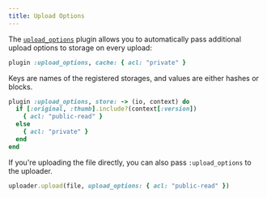 ```yaml
---
title: Upload Options
---
```


The [`upload_options`][upload_options] plugin allows you to automatically pass
additional upload options to storage on every upload:

```rb
plugin :upload_options, cache: { acl: "private" }
```

Keys are names of the registered storages, and values are either hashes or
blocks.

```rb
plugin :upload_options, store: -> (io, context) do
  if [:original, :thumb].include?(context[:version])
    { acl: "public-read" }
  else
    { acl: "private" }
  end
end
```

If you're uploading the file directly, you can also pass `:upload_options` to
the uploader.

```rb
uploader.upload(file, upload_options: { acl: "public-read" })
```

[upload_options]: https://github.com/shrinerb/shrine/blob/master/lib/shrine/plugins/upload_options.rb
